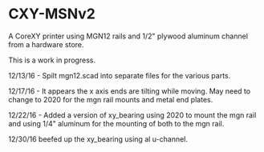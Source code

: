 # CXY-MSNv2
A CoreXY printer using MGN12 rails and 1/2" plywood aluminum channel from a hardware store.

This is a work in progress.

12/13/16 - Spilt mgn12.scad into separate files for the various parts.

12/17/16 - It appears the x axis ends are tilting while moving.  May need to change to 2020 for the mgn rail mounts and metal end plates.

12/22/16 - Added a version of xy_bearing using 2020 to mount the mgn rail and using 1/4" aluminum for the mounting of both to the mgn rail.

12/30/16 beefed up the xy_bearing using al u-channel.

